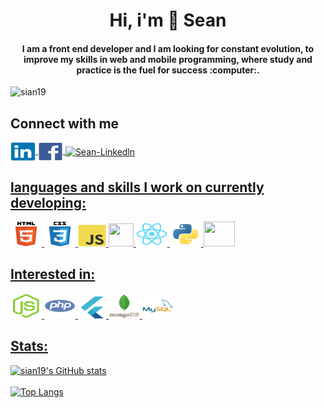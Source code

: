 <h1 align="center">Hi, i'm 👋 Sean</h1>

<!--
**sian19/sian19** is a ✨ _special_ ✨ repository because its `README.md` (this file) appears on your GitHub profile.

Here are some ideas to get you started:

- 🔭 I’m currently working on ...
- 🌱 I’m currently learning ...
- 👯 I’m looking to collaborate on ...
- 🤔 I’m looking for help with ...
- 💬 Ask me about ...
- 📫 How to reach me: ...
- 😄 Pronouns: ...
- ⚡ Fun fact: ...
-->

<H4 align="center">I am a front end developer and I am looking for constant evolution, to improve my skills in web and mobile programming, where study and practice is the fuel for success :computer:.</h4>
<p align="left"> <img src="https://komarev.com/ghpvc/?username=sian19&label=Profile%20views&color=0e75b6&style=flat" alt="sian19" /> </p>

## Connect with me
<a href="https://www.linkedin.com/in/sean-taron" target="_blank">
<img align="center" alt="Sean-Linkedln" height="30" width="40" src="https://raw.githubusercontent.com/devicons/devicon/master/icons/linkedin/linkedin-original.svg" style="max-width:100%;"
</a>
 
<a href="https://www.facebook.com/sean.taron.9" target="_blank">
<img align="center" alt="Sean-Linkedln" height="30" width="40" src="https://raw.githubusercontent.com/devicons/devicon/master/icons/facebook/facebook-original.svg" style="max-width:100%;"
</a>  

<a href="https://www.instagram.com/sean.taron.9/" target="_blank">
<img align="center" alt="Sean-Linkedln" height="30" width="40" src="https://cdn.jsdelivr.net/npm/simple-icons@3.0.1/icons/instagram.svg" style="max-width:100%;"
</a> 
 
## languages and skills I work on currently developing:
 <img src="https://raw.githubusercontent.com/devicons/devicon/master/icons/html5/html5-original-wordmark.svg" width="50" height="40" style="max-width: 100%;"></img>
 <img src="https://raw.githubusercontent.com/devicons/devicon/master/icons/css3/css3-original-wordmark.svg" width="50" height="40" style="max-width: 100%;"></img>
 <img src="https://raw.githubusercontent.com/devicons/devicon/master/icons/javascript/javascript-original.svg" width="45" height="35" style="max-width: 100%;"></img>
 <img src="https://getbootstrap.com.br/docs/4.1/assets/img/bootstrap-stack.png" width="40" height="37" style="max-width: 100%;"></img>
 <img src="https://raw.githubusercontent.com/devicons/devicon/master/icons/react/react-original.svg" width="50" height="40" style="max-width: 100%;"></img>
 <img src="https://raw.githubusercontent.com/devicons/devicon/master/icons/python/python-original.svg" width="50" height="40" style="max-width: 100%;"></img>
 <img src="https://cdn.jsdelivr.net/gh/devicons/devicon/icons/firebase/firebase-plain.svg" width="50" height="40" style="max-width: 100%;" />
 
 ## Interested in:
 <img src="https://raw.githubusercontent.com/devicons/devicon/master/icons/nodejs/nodejs-original.svg" width="50" height="40" style="max-width: 100%;"></img>
 <img src="https://raw.githubusercontent.com/devicons/devicon/master/icons/php/php-plain.svg" width="50" height="40" style="max-width: 100%;"></img>
 <img src="https://raw.githubusercontent.com/devicons/devicon/master/icons/flutter/flutter-original.svg" width="45" height="35" style="max-width: 100%;"></img>
 <img src="https://raw.githubusercontent.com/devicons/devicon/master/icons/mongodb/mongodb-original-wordmark.svg" width="50" height="40" style="max-width: 100%;"></img>
 <img src="https://raw.githubusercontent.com/devicons/devicon/master/icons/mysql/mysql-original-wordmark.svg" width="50" height="40" style="max-width: 100%;"></img>
 
 ## Stats:
![sian19's GitHub stats](https://github-readme-stats.vercel.app/api?username=sian19&show_icons=true&theme=tokyonight)
<br>
<br>
[![Top Langs](https://github-readme-stats.vercel.app/api/top-langs/?username=sian19&layout=compact)](https://github.com/sian19/github-readme-stats)






 

 
  
